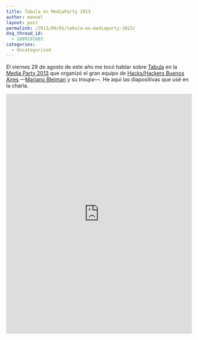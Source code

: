 ```yaml
---
title: Tabula en MediaParty 2013
author: manuel
layout: post
permalink: /2013/09/01/tabula-en-mediaparty-2013/
dsq_thread_id:
  - 1689191603
categories:
  - Uncategorized
---
```

El viernes 29 de agosto de este año me tocó hablar sobre [Tabula][1] en la [Media Party 2013][2] que organizó el gran equipo de [Hacks/Hackers Buenos Aires][3] —[Mariano Blejman][4] y su *troupe*—. He aquí las diapositivas que usé en la charla.

<iframe style="border: none;" src="http://docs.google.com/viewer?url=http%3A%2F%2Fdump.jazzido.com%2Fkeynote%2520tabula%2520hhba%25202013.pdf&embedded=true" height="650" width="100%"></iframe>

 [1]: http://tabula.nerdpower.org
 [2]: http://www.mediaparty.info/
 [3]: http://hhba.info/
 [4]: https://twitter.com/blejman
